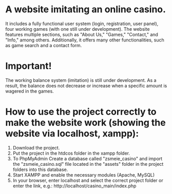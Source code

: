 # A website imitating an online casino.
It includes a fully functional user system (login, registration, user panel), four working games (with one still under development). The website features multiple sections, such as "About Us," "Games," "Contact," and "Info," among others. Additionally, it offers many other functionalities, such as game search and a contact form.

# Important!
The working balance system (imitation) is still under development. As a result, the balance does not decrease or increase when a specific amount is wagered in the games.

# How to use the project correctly to make the website work (showing the website via localhost, xampp):
1. Download the project.
2. Put the project in the htdcos folder in the xampp folder.
3. To PhpMyAdmin Create a database called "zsmeie_casino" and import the "zsmeie_casino.sql" file located in the "assets" folder in the project folders into this database.
4. Start XAMPP and enable the necessary modules (Apache, MySQL)
5. In your browser, enter localhost and select the correct project folder or enter the link, e.g.: http://localhost/casino_main/index.php
